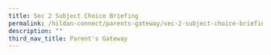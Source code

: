 ```yaml
---
title: Sec 2 Subject Choice Briefing
permalink: /hildan-connect/parents-gateway/sec-2-subject-choice-briefing/
description: ""
third_nav_title: Parent's Gateway
---
```

